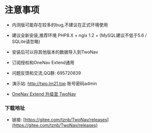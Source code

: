# 注意事项
- 内测版可能存在较多的bug,不建议在正式环境使用
- 建议全新安装,推荐环境 PHP8.X + ngix 1.2 + (MySQL建议不低于5.6 / SQLite请忽略)
- 安装后可以将其他版本的数据导入到TwoNav 
- 订阅授权和OneNav Extend通用
- 问题反馈和交流,QQ群: 695720839
- 演示站: http://two.lm21.top 账号密码admin

- [OneNav Extend 升级至 TwoNav](https://gitee.com/tznb/OneNav/wikis/pages?sort_id=7955135&doc_id=2439895)

### 下载地址
- 链接: [https://gitee.com/tznb/TwoNav/releases](https://gitee.com/tznb/TwoNav/releases)
